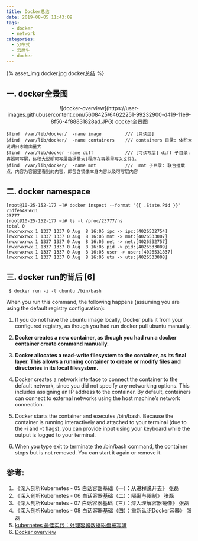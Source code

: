 ```yaml
---
title: Docker总结
date: 2019-08-05 11:43:09
tags: 
  - docker
  - network
categories:  
  - 分布式
  - 云原生
  - docker
---
```


{% asset_img   docker.jpg   docker总结  %}

<!-- more -->
## 一. docker全景图
<div style="text-align: center;">
![docker-overview](https://user-images.githubusercontent.com/5608425/64622251-99232900-d419-11e9-8f56-4f88831828ad.JPG)  
docker全景图
</div>

```
$find  /var/lib/docker/  -name image         /// [只读层]
$find  /var/lib/docker/  -name containers    /// containers 目录: 体积大说明日志输出量大
$find  /var/lib/docker -name diff            /// [可读写层] diff 子目录: 容器可写层，体积大说明可写层数据量大(程序在容器里写入文件)。 
$find  /var/lib/docker/  -name mnt           ///  mnt 子目录: 联合挂载点，内容为容器里看到的内容，即包含镜像本身内容以及可写层内容
```

## 二. docker namespace
```
[root@10-25-152-177 ~]# docker inspect --format '{{ .State.Pid }}' 23dfea495611
23777
[root@10-25-152-177 ~]# ls -l /proc/23777/ns
total 0
lrwxrwxrwx 1 1337 1337 0 Aug  8 16:05 ipc -> ipc:[4026532754]
lrwxrwxrwx 1 1337 1337 0 Aug  8 16:05 mnt -> mnt:[4026533007]
lrwxrwxrwx 1 1337 1337 0 Aug  8 16:05 net -> net:[4026532757]
lrwxrwxrwx 1 1337 1337 0 Aug  8 16:05 pid -> pid:[4026533009]
lrwxrwxrwx 1 1337 1337 0 Aug  8 16:05 user -> user:[4026531837]
lrwxrwxrwx 1 1337 1337 0 Aug  8 16:05 uts -> uts:[4026533008]
```

## 三. docker run的背后 [6]
```
 $ docker run -i -t ubuntu /bin/bash
```

When you run this command, the following happens (assuming you are using the default registry configuration):

1. If you do not have the ubuntu image locally, Docker pulls it from your configured registry, as though you had run docker pull ubuntu manually.

2. **Docker creates a new container, as though you had run a docker container create command manually.**

3. **Docker allocates a read-write filesystem to the container, as its final layer. This allows a running container to create or modify files and directories in its local filesystem.**

4. Docker creates a network interface to connect the container to the default network, since you did not specify any networking options. This includes assigning an IP address to the container. By default, containers can connect to external networks using the host machine’s network connection.

5. Docker starts the container and executes /bin/bash. Because the container is running interactively and attached to your terminal (due to the -i and -t flags), you can provide input using your keyboard while the output is logged to your terminal.

6. When you type exit to terminate the /bin/bash command, the container stops but is not removed. You can start it again or remove it.


## 参考: 

1. 《深入剖析Kubernetes - 05  白话容器基础（一）：从进程说开去》 张磊
2. 《深入剖析Kubernetes - 06  白话容器基础（二）：隔离与限制》 张磊
3. 《深入剖析Kubernetes - 07  白话容器基础（三）：深入理解容器镜像》 张磊
4. 《深入剖析Kubernetes - 08  白话容器基础（四）：重新认识Docker容器》 张磊
5. [kubernetes 最佳实践：处理容器数据磁盘被写满](https://tencentcloudcontainerteam.github.io/2019/06/08/kubernetes-best-practice-handle-disk-full/)
6. [Docker overview](https://docs.docker.com/engine/docker-overview/)
